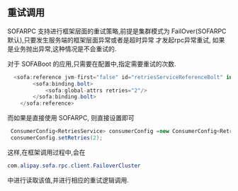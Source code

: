## 重试调用
SOFARPC 支持进行框架层面的重试策略,前提是集群模式为 FailOver(SOFARPC 默认),只要发生服务端的框架层面异常或者是超时异常 才发起rpc异常重试,
如果是业务抛出异常,这种情况是不会重试的.

对于 SOFABoot 的应用,只需要在配置中,指定需要重试的次数.
```java
  <sofa:reference jvm-first="false" id="retriesServiceReferenceBolt" interface="com.alipay.sofa.rpc.samples.retries.RetriesService">
        <sofa:binding.bolt>
            <sofa:global-attrs retries="2"/>
        </sofa:binding.bolt>
    </sofa:reference>

```


而如果是直接使用 SOFARPC, 则直接设置即可

```java
 ConsumerConfig<RetriesService> consumerConfig =new ConsumerConfig<RetriesService>();
 consumerConfig.setRetries(2);
```

这样,在框架调用过程中,会在
```java
com.alipay.sofa.rpc.client.FailoverCluster
```
中进行读取该值,并进行相应的重试逻辑调用.


